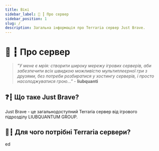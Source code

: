 ```yaml
---
title: Вікі
sidebar_label: 🌳 ┇ Про сервер
sidebar_position: 1
slug: /
description: Загальна інформація про Terraria сервер Just Brave.
---
```

# 🌳 ┇ Про сервер

> *"У мене є мрія: створити широку мережу ігрових серверів, аби забезпечити всіх швидкою можливістю мультиплеєрної гри з друзями, без потреби розбиратися у хостингу серверів, і просто насолоджуватися грою..."* - **liubquanti**

## ❓┇ Що таке Just Brave?

Just Brave - це загальнодоступний Terraria сервер від ігрового підрозділу LIUBQUANTUM GROUP.

## 🔗┇ Для чого потрібні Terraria сервери?

ed
